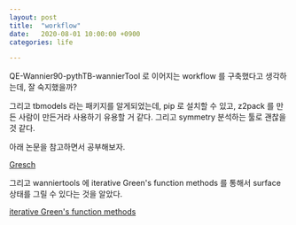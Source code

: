 ```yaml
---
layout: post
title:  "workflow"
date:   2020-08-01 10:00:00 +0900
categories: life

---
```



QE-Wannier90-pythTB-wannierTool 로 이어지는 workflow 를 구축했다고 생각하는데, 잘 숙지했을까?

그리고 tbmodels 라는 패키지를 알게되었는데, pip 로 설치할 수 있고, z2pack 를 만든 사람이 만든거라 사용하기 유용할 거 같다.
그리고 symmetry 분석하는 툴로 괜찮을 것 같다. 

아래 논문을 참고하면서 공부해보자. 


[Gresch]({{site.baseurl}}/pdf/Gresch_TaAs2_NJP.pdf)


그리고 wanniertools 에 iterative Green's function methods 를 통해서 surface 상태를 그릴 수 있다는 것을 알았다.

[iterative Green's function methods]({{site.baseurl}}/pdf/sancho1985.pdf)